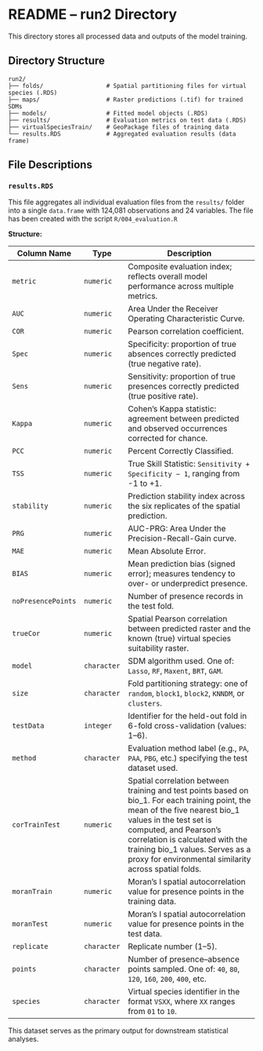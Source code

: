 # README – run2 Directory

This directory stores all processed data and outputs of the model training.

## Directory Structure

```
run2/
├── folds/                  # Spatial partitioning files for virtual species (.RDS)
├── maps/                   # Raster predictions (.tif) for trained SDMs
├── models/                 # Fitted model objects (.RDS)
├── results/                # Evaluation metrics on test data (.RDS)
├── virtualSpeciesTrain/    # GeoPackage files of training data
└── results.RDS             # Aggregated evaluation results (data frame)
```

## File Descriptions

### `results.RDS`

This file aggregates all individual evaluation files from the `results/` folder into a single `data.frame` with 124,081 observations and 24 variables. The file has been created with the script `R/004_evaluation.R`

**Structure:**

| **Column Name**    | **Type**    | **Description**                                                                                                               |
| ------------------ | ----------- | ----------------------------------------------------------------------------------------------------------------------------- |
| `metric`           | `numeric`   | Composite evaluation index; reflects overall model performance across multiple metrics.                 |
| `AUC`              | `numeric`   | Area Under the Receiver Operating Characteristic Curve. |
| `COR`              | `numeric`   | Pearson correlation coefficient.                    |
| `Spec`             | `numeric`   | Specificity: proportion of true absences correctly predicted (true negative rate).                                            |
| `Sens`             | `numeric`   | Sensitivity: proportion of true presences correctly predicted (true positive rate).                                           |
| `Kappa`            | `numeric`   | Cohen’s Kappa statistic: agreement between predicted and observed occurrences corrected for chance.                           |
| `PCC`              | `numeric`   | Percent Correctly Classified.                                                              |
| `TSS`              | `numeric`   | True Skill Statistic: `Sensitivity + Specificity − 1`, ranging from -1 to +1.                                                 |
| `stability`        | `numeric`   | Prediction stability index across the six replicates of the spatial prediction.         |
| `PRG`              | `numeric`   | AUC-PRG: Area Under the Precision-Recall-Gain curve.                                |
| `MAE`              | `numeric`   | Mean Absolute Error.                            |
| `BIAS`             | `numeric`   | Mean prediction bias (signed error); measures tendency to over- or underpredict presence.                                     |
| `noPresencePoints` | `numeric`   | Number of presence records in the test fold.                                  |
| `trueCor`          | `numeric`   | Spatial Pearson correlation between predicted raster and the known (true) virtual species suitability raster.                       |
| `model`            | `character` | SDM algorithm used. One of: `Lasso`, `RF`, `Maxent`, `BRT`, `GAM`.                 |
| `size`             | `character` | Fold partitioning strategy: one of `random`, `block1`, `block2`, `KNNDM`, or `clusters`.                                      |
| `testData`         | `integer`   | Identifier for the held-out fold in 6-fold cross-validation (values: 1–6).                                                    |
| `method`           | `character` | Evaluation method label (e.g., `PA`, `PAA`, `PBG`, etc.) specifying the test dataset used.                          |
| `corTrainTest`     | `numeric`   | Spatial correlation between training and test points based on bio_1. For each training point, the mean of the five nearest bio_1 values in the test set is computed, and Pearson’s correlation is calculated with the training bio_1 values. Serves as a proxy for environmental similarity across spatial folds.      |
| `moranTrain`       | `numeric`   | Moran’s I spatial autocorrelation value for presence points in the training data.                                             |
| `moranTest`        | `numeric`   | Moran’s I spatial autocorrelation value for presence points in the test data.                                                 |
| `replicate`        | `character` | Replicate number (1–5).                  |
| `points`           | `character` | Number of presence–absence points sampled. One of: `40`, `80`, `120`, `160`, `200`, `400`, etc.                       |
| `species`          | `character` | Virtual species identifier in the format `VSXX`, where `XX` ranges from `01` to `10`.                                         |


This dataset serves as the primary output for downstream statistical analyses.